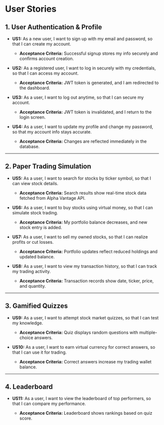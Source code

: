 # User Stories

## 1. User Authentication & Profile

* **US1:** As a new user, I want to sign up with my email and password, so that I can create my account.

  * **Acceptance Criteria:** Successful signup stores my info securely and confirms account creation.

* **US2:** As a registered user, I want to log in securely with my credentials, so that I can access my account.

  * **Acceptance Criteria:** JWT token is generated, and I am redirected to the dashboard.

* **US3:** As a user, I want to log out anytime, so that I can secure my account.

  * **Acceptance Criteria:** JWT token is invalidated, and I return to the login screen.

* **US4:** As a user, I want to update my profile and change my password, so that my account info stays accurate.

  * **Acceptance Criteria:** Changes are reflected immediately in the database.

---

## 2. Paper Trading Simulation

* **US5:** As a user, I want to search for stocks by ticker symbol, so that I can view stock details.

  * **Acceptance Criteria:** Search results show real-time stock data fetched from Alpha Vantage API.

* **US6:** As a user, I want to buy stocks using virtual money, so that I can simulate stock trading.

  * **Acceptance Criteria:** My portfolio balance decreases, and new stock entry is added.

* **US7:** As a user, I want to sell my owned stocks, so that I can realize profits or cut losses.

  * **Acceptance Criteria:** Portfolio updates reflect reduced holdings and updated balance.

* **US8:** As a user, I want to view my transaction history, so that I can track my trading activity.

  * **Acceptance Criteria:** Transaction records show date, ticker, price, and quantity.

---

## 3. Gamified Quizzes

* **US9:** As a user, I want to attempt stock market quizzes, so that I can test my knowledge.

  * **Acceptance Criteria:** Quiz displays random questions with multiple-choice answers.

* **US10:** As a user, I want to earn virtual currency for correct answers, so that I can use it for trading.

  * **Acceptance Criteria:** Correct answers increase my trading wallet balance.

---

## 4. Leaderboard

* **US11:** As a user, I want to view the leaderboard of top performers, so that I can compare my performance.

  * **Acceptance Criteria:** Leaderboard shows rankings based on quiz score.
